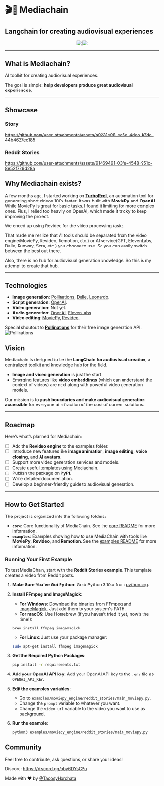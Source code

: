    # 🎬🔮 Mediachain

   ## Langchain for creating audiovisual experiences

   <p align="center">
   <a href="https://discord.gg/bby6DYsCPu">
      <img src="https://dcbadge.vercel.app/api/server/bby6DYsCPu?compact=true&style=flat">
   </a>
   <a href="https://star-history.com/#turboreel/mediachain)">
      <img src="https://img.shields.io/github/stars/turboreel/mediachain?style=social">
   </a>
   </p>

   ---

   ## What is Mediachain?

   AI toolkit for creating audiovisual experiences.

   The goal is simple: **help developers produce great audiovisual experiences.**

   ---

   ## Showcase 

   ### Story
   https://github.com/user-attachments/assets/a0231e08-ec6e-4dea-b7de-44b4627ec185

   ### Reddit Stories
   https://github.com/user-attachments/assets/91469491-03fe-4548-951c-8e52f729d28a


   ## Why Mediachain exists?

   A few months ago, I started working on [**TurboReel**](https://turboreelgpt.tech), an automation tool for generating short videos 100x faster. It was built with **MoviePy** and **OpenAI**. While MoviePy is great for basic tasks, I found it limiting for more complex ones. Plus, I relied too heavily on OpenAI, which made it tricky to keep improving the project.

   We ended up using Revideo for the video processing tasks. 

   That made me realize that AI tools should be separated from the video engine(MoviePy, Revideo, Remotion, etc.) or AI service(GPT, ElevenLabs, Dalle, Runway, Sora, etc.) you choose to use. So you can easily switch between the best out there.

   Also, there is no hub for audiovisual generation knowledge. So this is my attempt to create that hub.

   ---

   ## Technologies

   - **Image generation**: [Pollinations](https://github.com/pollinations/pollinations), [Dalle](https://openai.com/index/dall-e-3/), [Leonardo](https://leonardo.ai).
   - **Script generation**: [OpenAI](https://openai.com).
   - **Video generation**: Not yet.
   - **Audio generation**: [OpenAI](https://openai.com), [ElevenLabs](https://elevenlabs.io).
   - **Video editing**: [MoviePy](https://zulko.github.io/moviepy/), [Revideo](https://re.video).

   Special shoutout to [**Pollinations**](https://pollinations.ai) for their free image generation API.
   ![Pollinations](https://avatars.githubusercontent.com/u/86964862?s=48&v=4)


   ## Vision

   Mediachain is designed to be the **LangChain for audiovisual creation**, a centralized toolkit and knowledge hub for the field.  

   - **Image and video generation** is just the start.  
   - Emerging features like **video embeddings** (which can understand the context of videos) are next along with powerful video generation models.  

   Our mission is to **push boundaries and make audiovisual generation accessible** for everyone at a fraction of the cost of current solutions.

   ---

   ## Roadmap

   Here’s what’s planned for Mediachain:

   - [ ] Add the **Revideo engine** to the examples folder.  
   - [ ] Introduce new features like **image animation**, **image editing**, **voice cloning**, and **AI avatars**.  
   - [ ] Support more video generation services and models.  
   - [ ] Create useful templates using Mediachain.  
   - [ ] Publish the package on **PyPI**.  
   - [ ] Write detailed documentation.  
   - [ ] Develop a beginner-friendly guide to audiovisual generation.  

   ---

   ## How to Get Started

   The project is organized into the following folders:

   - **`core`**: Core functionality of MediaChain. See the [core README](core/README.md) for more information.
   - **`examples`**: Examples showing how to use MediaChain with tools like **MoviePy**, **Revideo**, and **Remotion**. See the [examples README](examples/README.md) for more information.

   ### Running Your First Example

   To test MediaChain, start with the **Reddit Stories example**. This template creates a video from Reddit posts.

   1. **Make Sure You’ve Got Python**: Grab Python 3.10.x from [python.org](https://www.python.org/downloads/release/python-31012/).

   2. **Install FFmpeg and ImageMagick**:
      - **For Windows**: Download the binaries from [FFmpeg](https://ffmpeg.org/download.html) and [ImageMagick](https://imagemagick.org/script/download.php). Just add them to your system's PATH.
      - **For macOS**: Use Homebrew (if you haven’t tried it yet, now’s the time!):
      ```bash
      brew install ffmpeg imagemagick
      ```
      - **For Linux**: Just use your package manager:
      ```bash
      sudo apt-get install ffmpeg imagemagick
      ```

   3. **Get the Required Python Packages**:
      ```bash
      pip install -r requirements.txt
      ```
   
   4. **Add your OpenAI API key**:
      Add your OpenAI API key to the `.env` file as `OPENAI_API_KEY`.

   5. **Edit the examples variables**:
      - Go to `examples/moviepy_engine/reddit_stories/main_moviepy.py`.
      - Change the `prompt` variable to whatever you want.
      - Change the `video_url` variable to the video you want to use as background.

   6. **Run the example**:  
      ```bash
      python3 examples/moviepy_engine/reddit_stories/main_moviepy.py
      ```

   ## Community

   Feel free to contribute, ask questions, or share your ideas!

   Discord: https://discord.gg/bby6DYsCPu

   Made with ❤️ by [@TacosyHorchata](https://github.com/TacosyHorchata)

